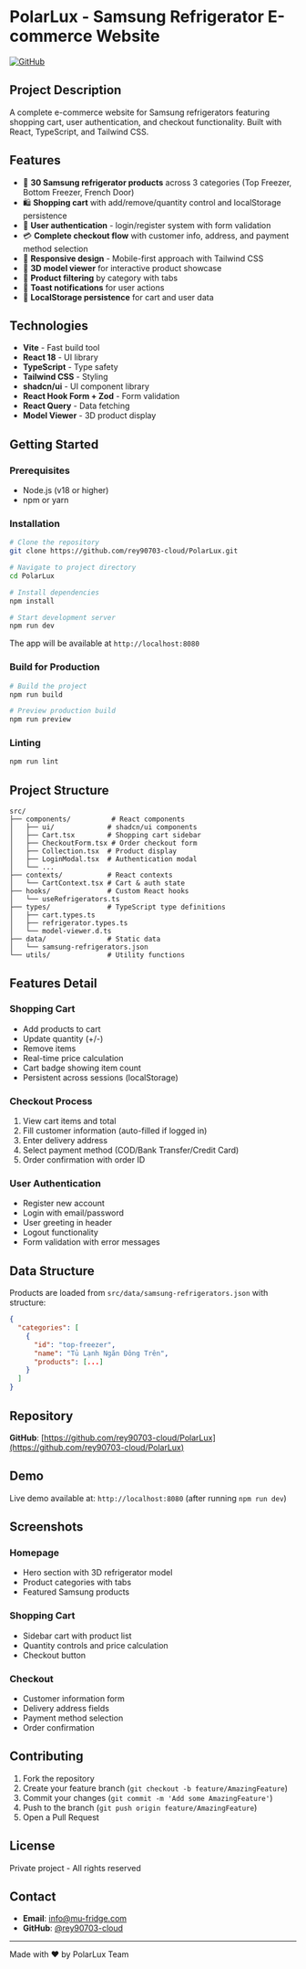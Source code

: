 # PolarLux - Samsung Refrigerator E-commerce Website

[![GitHub](https://img.shields.io/badge/GitHub-PolarLux-blue?logo=github)](https://github.com/rey90703-cloud/PolarLux)

## Project Description

A complete e-commerce website for Samsung refrigerators featuring shopping cart, user authentication, and checkout functionality. Built with React, TypeScript, and Tailwind CSS.

## Features

- 🛒 **30 Samsung refrigerator products** across 3 categories (Top Freezer, Bottom Freezer, French Door)
- 🛍️ **Shopping cart** with add/remove/quantity control and localStorage persistence
- 👤 **User authentication** - login/register system with form validation
- 💳 **Complete checkout flow** with customer info, address, and payment method selection
- 📱 **Responsive design** - Mobile-first approach with Tailwind CSS
- 🎨 **3D model viewer** for interactive product showcase
- 🎯 **Product filtering** by category with tabs
- 🔔 **Toast notifications** for user actions
- 💾 **LocalStorage persistence** for cart and user data

## Technologies

- **Vite** - Fast build tool
- **React 18** - UI library
- **TypeScript** - Type safety
- **Tailwind CSS** - Styling
- **shadcn/ui** - UI component library
- **React Hook Form + Zod** - Form validation
- **React Query** - Data fetching
- **Model Viewer** - 3D product display

## Getting Started

### Prerequisites

- Node.js (v18 or higher)
- npm or yarn

### Installation

```sh
# Clone the repository
git clone https://github.com/rey90703-cloud/PolarLux.git

# Navigate to project directory
cd PolarLux

# Install dependencies
npm install

# Start development server
npm run dev
```

The app will be available at `http://localhost:8080`

### Build for Production

```sh
# Build the project
npm run build

# Preview production build
npm run preview
```

### Linting

```sh
npm run lint
```

## Project Structure

```
src/
├── components/          # React components
│   ├── ui/             # shadcn/ui components
│   ├── Cart.tsx        # Shopping cart sidebar
│   ├── CheckoutForm.tsx # Order checkout form
│   ├── Collection.tsx  # Product display
│   ├── LoginModal.tsx  # Authentication modal
│   └── ...
├── contexts/           # React contexts
│   └── CartContext.tsx # Cart & auth state
├── hooks/              # Custom React hooks
│   └── useRefrigerators.ts
├── types/              # TypeScript type definitions
│   ├── cart.types.ts
│   ├── refrigerator.types.ts
│   └── model-viewer.d.ts
├── data/               # Static data
│   └── samsung-refrigerators.json
└── utils/              # Utility functions

```

## Features Detail

### Shopping Cart
- Add products to cart
- Update quantity (+/-)
- Remove items
- Real-time price calculation
- Cart badge showing item count
- Persistent across sessions (localStorage)

### Checkout Process
1. View cart items and total
2. Fill customer information (auto-filled if logged in)
3. Enter delivery address
4. Select payment method (COD/Bank Transfer/Credit Card)
5. Order confirmation with order ID

### User Authentication
- Register new account
- Login with email/password
- User greeting in header
- Logout functionality
- Form validation with error messages

## Data Structure

Products are loaded from `src/data/samsung-refrigerators.json` with structure:
```json
{
  "categories": [
    {
      "id": "top-freezer",
      "name": "Tủ Lạnh Ngăn Đông Trên",
      "products": [...]
    }
  ]
}
```

## Repository

**GitHub**: [https://github.com/rey90703-cloud/PolarLux](https://github.com/rey90703-cloud/PolarLux)

## Demo

Live demo available at: `http://localhost:8080` (after running `npm run dev`)

## Screenshots

### Homepage
- Hero section with 3D refrigerator model
- Product categories with tabs
- Featured Samsung products

### Shopping Cart
- Sidebar cart with product list
- Quantity controls and price calculation
- Checkout button

### Checkout
- Customer information form
- Delivery address fields
- Payment method selection
- Order confirmation

## Contributing

1. Fork the repository
2. Create your feature branch (`git checkout -b feature/AmazingFeature`)
3. Commit your changes (`git commit -m 'Add some AmazingFeature'`)
4. Push to the branch (`git push origin feature/AmazingFeature`)
5. Open a Pull Request

## License

Private project - All rights reserved

## Contact

- **Email**: info@mu-fridge.com
- **GitHub**: [@rey90703-cloud](https://github.com/rey90703-cloud)

---

Made with ❤️ by PolarLux Team
